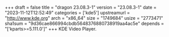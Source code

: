 +++
draft = false
title = "dragon 23.08.3-1"
version = "23.08.3-1"
date = "2023-11-12T12:52:49"
categories = ['kde5']
upstreamurl = "http://www.kde.org"
arch = "x86_64"
size = "1749684"
usize = "2773471"
sha1sum = "9d36cae866994cbdb5648376880738919aa4ac5e"
depends = "['kparts>=5.111.0']"
+++
KDE Video Player.